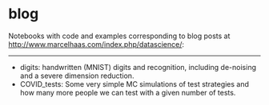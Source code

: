 # blog
Notebooks with code and examples corresponding to blog posts at http://www.marcelhaas.com/index.php/datascience/:

***

- digits: handwritten (MNIST) digits and recognition, including de-noising and a severe dimension reduction.
- COVID_tests: Some very simple MC simulations of test strategies and how many more people we can test with a given number of tests.

